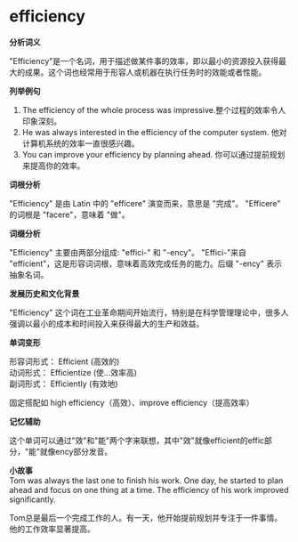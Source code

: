 # efficiency

**分析词义**

  

"Efficiency"是一个名词，用于描述做某件事的效率，即以最小的资源投入获得最大的成果。这个词也经常用于形容人或机器在执行任务时的效能或者性能。

  

**列举例句**

  

1.  The efficiency of the whole process was impressive.整个过程的效率令人印象深刻。
2.  He was always interested in the efficiency of the computer system. 他对计算机系统的效率一直很感兴趣。
3.  You can improve your efficiency by planning ahead. 你可以通过提前规划来提高你的效率。

  

**词根分析**

  

"Efficiency" 是由 Latin 中的 "efficere" 演变而来，意思是 "完成"。 "Efficere" 的词根是 "facere"，意味着 "做"。

  

**词缀分析**

  

"Efficiency" 主要由两部分组成: "effici-" 和 "-ency"。 "Effici-"来自 "efficient"，这是形容词词根，意味着高效完成任务的能力。后缀 "-ency" 表示抽象名词。

  

**发展历史和文化背景**

  

"Efficiency" 这个词在工业革命期间开始流行，特别是在科学管理理论中，很多人强调以最小的成本和时间投入来获得最大的生产和效益。

  

**单词变形**

  

形容词形式： Efficient (高效的)  
动词形式： Efficientize (使...效率高)  
副词形式： Efficiently (有效地)

  

固定搭配如 high efficiency（高效）、improve efficiency（提高效率）

  

**记忆辅助**

  

这个单词可以通过"效"和"能"两个字来联想，其中"效"就像efficient的effic部分，"能"就像ency部分发音。

  

**小故事**  
Tom was always the last one to finish his work. One day, he started to plan ahead and focus on one thing at a time. The efficiency of his work improved significantly.

  

Tom总是最后一个完成工作的人。有一天，他开始提前规划并专注于一件事情。他的工作效率显著提高。
